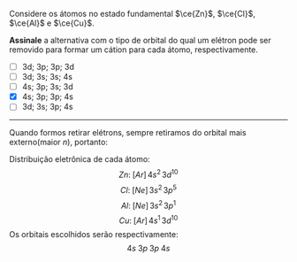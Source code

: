Considere os átomos no estado fundamental $\ce{Zn}$, $\ce{Cl}$, $\ce{Al}$ e $\ce{Cu}$.

**Assinale** a alternativa com o tipo de orbital do qual um elétron pode ser removido para formar um cátion para cada átomo, respectivamente.

- [ ] $\mathrm{3d}$; $\mathrm{3p}$; $\mathrm{3p}$; $\mathrm{3d}$
- [ ] $\mathrm{3d}$; $\mathrm{3s}$; $\mathrm{3s}$; $\mathrm{4s}$
- [ ] $\mathrm{4s}$; $\mathrm{3p}$; $\mathrm{3s}$; $\mathrm{3d}$
- [x] $\mathrm{4s}$; $\mathrm{3p}$; $\mathrm{3p}$; $\mathrm{4s}$
- [ ] $\mathrm{3d}$; $\mathrm{3s}$; $\mathrm{3p}$; $\mathrm{4s}$

---

Quando formos retirar elétrons, sempre retiramos do orbital mais externo(maior $n$), portanto:

Distribuição eletrônica de cada átomo:
$$Zn:\;[Ar]\,4s^{2}\,3d^{10}$$
$$Cl:\;[Ne]\,3s^2\,3p^5$$
$$Al:\;[Ne]\,3s^{2}\,3p^{1} $$
$$Cu:\;[Ar]\,4s^{1}\,3d^{10}$$
Os orbitais escolhidos serão respectivamente:
$$4s\;3p\;3p\;4s$$
